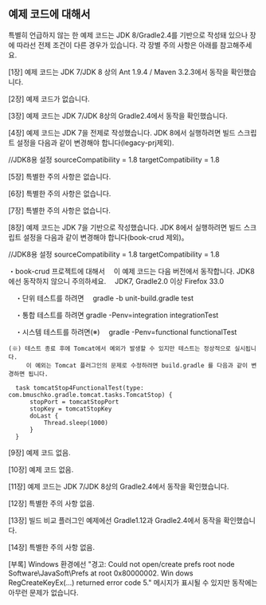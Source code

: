 ## 예제 코드에 대해서

특별히 언급하지 않는 한 예제 코드는 JDK 8/Gradle2.4를 기반으로 작성돼 있으나
장에 따라선 전제 조건이 다른 경우가 있습니다.
각 장별 주의 사항은 아래를 참고해주세요.

[1장]
예제 코드는 JDK 7/JDK 8 상의 Ant 1.9.4 / Maven 3.2.3에서 동작을 확인했습니다.


[2장]
예제 코드가 없습니다.


[3장]
예제 코드는 JDK 7/JDK 8상의 Gradle2.4에서 동작을 확인했습니다.


[4장]
예제 코드는 JDK 7을 전제로 작성했습니다.
JDK 8에서 실행하려면 빌드 스크립트 설정을 다음과 같이 변경해야 합니다(legacy-prj제외).

  //JDK8용 설정
  sourceCompatibility = 1.8
  targetCompatibility = 1.8


[5장]
특별한 주의 사항은 없습니다.


[6장]
특별한 주의 사항은 없습니다.


[7장]
특별한 주의 사항은 없습니다.

[8장]
예제 코드는 JDK 7을 기반으로 작성했습니다.
JDK 8에서 실행하려면 빌드 스크립트 설정을 다음과 같이 변경해야 합니다(book-crud 제외)。

  //JDK8용 설정
  sourceCompatibility = 1.8
  targetCompatibility = 1.8

・book-crud 프로젝트에 대해서
　이 예제 코드는 다음 버전에서 동작합니다. JDK8에선 동작하지 않으니 주의하세요.
　JDK7, Gradle2.0 이상
  Firefox 33.0

　・단위 테스트를 하려면
　gradle -b unit-build.gradle test

　・통합 테스트를 하려면
  gradle -Penv=integration integrationTest

　・시스템 테스트를 하려면(※)
　gradle -Penv=functional functionalTest

    (※) 테스트 종료 후에 Tomcat에서 예외가 발생할 수 있지만 테스트는 정상적으로 실시됩니다.
         이 예외는 Tomcat 플러그인의 문제로 수정하려면 build.gradle 를 다음과 같이 변경하면 됩니다.

      task tomcatStop4FunctionalTest(type: com.bmuschko.gradle.tomcat.tasks.TomcatStop) {
          stopPort = tomcatStopPort
          stopKey = tomcatStopKey
          doLast {
              Thread.sleep(1000)
          }
      }

[9장]
예제 코드 없음.


[10장]
예제 코드 없음.


[11장]
예제 코드는 JDK 7/JDK 8상의 Gradle2.4에서 동작을 확인했습니다.


[12장]
특별한 주의 사항 없음.


[13장]
빌드 비교 플러그인 예제에선 Gradle1.12과 Gradle2.4에서 동작을 확인했습니다.


[14장]
특별한 주의 사항 없음.


[부록]
Windows 환경에선
 "경고: Could not open/create prefs root node Software\JavaSoft\Prefs at root 0x80000002. Win dows RegCreateKeyEx(...) returned error code 5."
메시지가 표시될 수 있지만 동작에는 아무런 문제가 없습니다.


